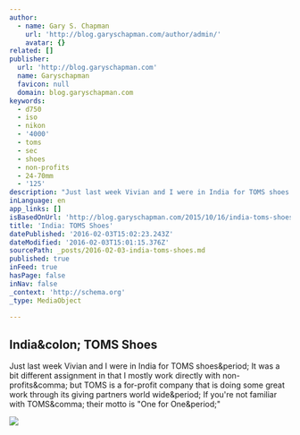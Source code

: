 ```yaml
---
author:
  - name: Gary S. Chapman
    url: 'http://blog.garyschapman.com/author/admin/'
    avatar: {}
related: []
publisher:
  url: 'http://blog.garyschapman.com'
  name: Garyschapman
  favicon: null
  domain: blog.garyschapman.com
keywords:
  - d750
  - iso
  - nikon
  - '4000'
  - toms
  - sec
  - shoes
  - non-profits
  - 24-70mm
  - '125'
description: "Just last week Vivian and I were in India for TOMS shoes. It was a bit different assignment in that I mostly work directly with non-profits, but TOMS is a for-profit company that is doing some great work through its giving partners world wide. If you're not familiar with TOMS, their motto is \"One for One.\""
inLanguage: en
app_links: []
isBasedOnUrl: 'http://blog.garyschapman.com/2015/10/16/india-toms-shoes/'
title: 'India: TOMS Shoes'
datePublished: '2016-02-03T15:02:23.243Z'
dateModified: '2016-02-03T15:01:15.376Z'
sourcePath: _posts/2016-02-03-india-toms-shoes.md
published: true
inFeed: true
hasPage: false
inNav: false
_context: 'http://schema.org'
_type: MediaObject

---
```

<article style=""><h1>India&amp;colon; TOMS Shoes</h1><p>Just last week Vivian and I were in India for TOMS shoes&amp;period; It was a bit different assignment in that I mostly work directly with non-profits&amp;comma; but TOMS is a for-profit company that is doing some great work through its giving partners world wide&amp;period; If you're not familiar with TOMS&amp;comma; their motto is "One for One&amp;period;"</p><img src="http://blog.garyschapman.com/wp-content/uploads/2015/10/20151005_magic-bus_0661-2.jpg" /></article>